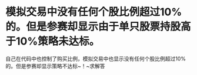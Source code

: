 # 模拟交易中没有任何个股比例超过10%的。但是参赛却显示由于单只股票持股高于10%策略未达标。

自己在代码中也控制了购买比例，模拟交易中也显示没有任何个股比例超过10%的。但是参赛却显示策略不达标~！~求解答